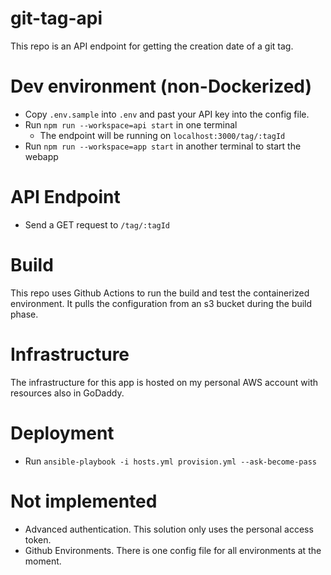 # git-tag-api
This repo is an API endpoint for getting the creation date of a git tag.

# Dev environment (non-Dockerized)
 - Copy `.env.sample` into `.env` and past your API key into the config file.
 - Run `npm run --workspace=api start` in one terminal
    - The endpoint will be running on `localhost:3000/tag/:tagId`
 - Run `npm run --workspace=app start` in another terminal to start the webapp

# API Endpoint
 - Send a GET request to `/tag/:tagId`

# Build
This repo uses Github Actions to run the build and test the containerized environment.
It pulls the configuration from an s3 bucket during the build phase. 

# Infrastructure
The infrastructure for this app is hosted on my personal AWS account
with resources also in GoDaddy.

# Deployment
- Run `ansible-playbook -i hosts.yml provision.yml --ask-become-pass`

# Not implemented
 - Advanced authentication. This solution only uses the personal access token.
 - Github Environments. There is one config file for all environments at the moment.
